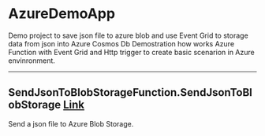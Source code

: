 # AzureDemoApp

Demo project to save json file to azure blob and use Event Grid to storage data from json into Azure Cosmos Db
Demostration how works Azure Function with Event Grid and Http trigger to create basic scenarion in Azure envinronment.

---
## SendJsonToBlobStorageFunction.SendJsonToBlobStorage [Link](https://github.com/kmaraszkiewicz86/azuredemoapp/blob/main/src/Functions/SendJsonToBlobStorageFunction/SendJsonToBlobStorage.cs)
Send a json file to Azure Blob Storage.
